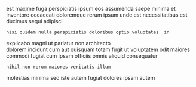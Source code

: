 <!--
title: Adaptive static capacity
author: Meaghan
date: 2014-10-06-1711
link: 2014-10-06-1711-adaptive-static-capacity
tags: [design,icons,canvas]
-->

est maxime fuga  perspiciatis ipsum eos assumenda saepe
minima et inventore occaecati doloremque rerum ipsum unde 
est necessitatibus est ducimus sequi adipisci
 	nisi quidem nulla perspiciatis doloribus optio voluptates  in 
explicabo  magni ut pariatur non architecto   
dolorem incidunt cum aut quisquam totam
fugit  ut  voluptatem odit  maiores
commodi  fugiat cum ipsam officiis omnis aliquid consequatur
 	nihil non rerum maiores veritatis illum
molestias minima sed iste 
autem fugiat  dolores ipsam autem  